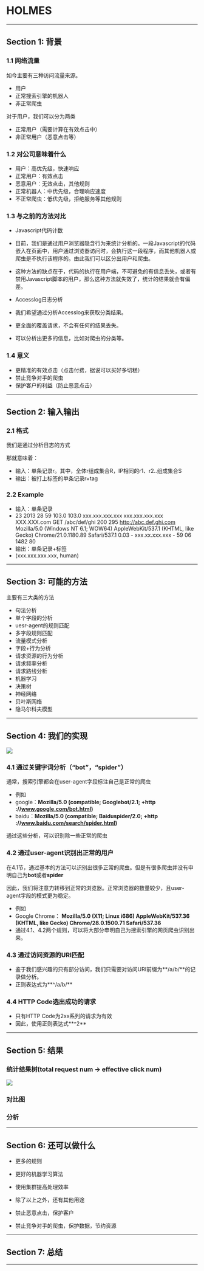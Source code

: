 HOLMES
======================================
--------------------------------------
## Section 1: 背景

### 1.1 网络流量

如今主要有三种访问流量来源。

+ 用户
+ 正常搜索引擎的机器人
+ 非正常爬虫

对于用户，我们可以分为两类

+ 正常用户（需要计算在有效点击中）
+ 非正常用户（恶意点击等）

### 1.2 对公司意味着什么

+ 用户：高优先级，快速响应
 + 正常用户：有效点击
 + 恶意用户：无效点击，其他规则
+ 正常机器人：中优先级，合理响应速度
+ 不正常爬虫：低优先级，拒绝服务等其他规则

### 1.3 与之前的方法对比

+ Javascript代码计数
 + 目前，我们是通过用户浏览器隐含行为来统计分析的。一段Javascript的代码嵌入在页面中，用户通过浏览器访问时，会执行这一段程序，而其他机器人或爬虫是不执行该程序的。由此我们可以区分出用户和爬虫。
 + 这种方法的缺点在于，代码的执行在用户端，不可避免的有信息丢失，或者有禁用Javascript脚本的用户，那么这种方法就失效了，统计的结果就会有偏差。

+ Accesslog日志分析
 + 我们希望通过分析Accesslog来获取分类结果。
 + 更全面的覆盖请求，不会有任何的结果丢失。
 + 可以分析出更多的信息，比如对爬虫的分类等。

### 1.4 意义

+ 更精准的有效点击（点击付费，据说可以买好多切糕）
+ 禁止竞争对手的爬虫
+ 保护客户的利益（防止恶意点击）

---------------------------

## Section 2: 输入输出

### 2.1 格式

我们是通过分析日志的方式

那就意味着：

+ 输入：单条记录r。其中，全体r组成集合R，IP相同的r1、r2..组成集合S
+ 输出：被打上标签的单条记录r+tag

### 2.2 Example

+ 输入：单条记录
 + 23	2013	28	59	103.0	103.0	xxx.xxx.xxx.xxx	xxx.xxx.xxx.xxx	XXX.XXX.com	GET	/abc/def/ghi	200	295	http://abc.def.ghi.com	Mozilla/5.0 (Windows NT 6.1; WOW64) AppleWebKit/537.1 (KHTML, like Gecko) Chrome/21.0.1180.89 Safari/537.1	0.03	-	xxx.xx.xxx.xxx	-	59	06	1482	80
+ 输出：单条记录+标签
 + (xxx.xxx.xxx.xxx, human)

------------------------------------------

## Section 3: 可能的方法

主要有三大类的方法

+ 句法分析
 + 单个字段的分析
 + uesr-agent的规则匹配
 + 多字段规则匹配
+ 流量模式分析
 + 字段+行为分析
 + 请求资源的行为分析
 + 请求频率分析
 + 请求路线分析
+ 机器学习
 + 决策树
 + 神经网络
 + 贝叶斯网络
 + 隐马尔科夫模型

--------------------------------------------

## Section 4: 我们的实现

![](doc/image/implement.png) 

### 4.1 通过关键字词分析（“bot”，“spider”）

通常，搜索引擎都会在user-agent字段标注自己是正常的爬虫

+ 例如
 + google：**Mozilla/5.0 (compatible; Googlebot/2.1; +http ://www.google.com/bot.html)**
 + baidu：**Mozilla/5.0 (compatible; Baiduspider/2.0; +http ://www.baidu.com/search/spider.html)**

通过这些分析，可以识别除一些正常的爬虫

### 4.2 通过user-agent识别出正常的用户

在4.1节，通过基本的方法可以识别出很多正常的爬虫。但是有很多爬虫并没有申明自己为**bot**或者**spider**

因此，我们将注意力转移到正常的浏览器。正常浏览器的数量较少，且user-agent字段的模式更为稳定。

+ 例如
 + Google Chrome： **Mozilla/5.0 (X11; Linux i686) AppleWebKit/537.36 (KHTML, like Gecko) Chrome/28.0.1500.71 Safari/537.36**
 + 通过4.1、4.2两个规则，可以将大部分申明自己为搜索引擎的网页爬虫识别出来。

### 4.3  通过访问资源的URI匹配

+ 鉴于我们感兴趣的只有部分访问，我们只需要对访问URI前缀为**/a/b/**的记录做分析。
+ 正则表达式为**^/a/b/**

### 4.4 HTTP Code选出成功的请求

+ 只有HTTP Code为2xx系列的请求为有效
+ 因此，使用正则表达式**^2**


--------------------------------------------

## Section 5: 结果

### 统计结果树(total request num   ->    effective click num)

![](doc/image/CountTree.png)

### 对比图

### 分析

---------------------------------------------

## Section 6: 还可以做什么

+ 更多的规则
+ 更好的机器学习算法
+ 使用集群提高处理效率

+ 除了以上之外，还有其他用途
 + 禁止恶意点击，保护客户
 + 禁止竞争对手的爬虫，保护数据，节约资源

---------------------------------------------

## Section 7: 总结

---------------------------------------------
